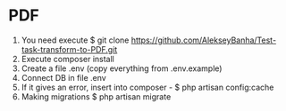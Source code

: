 # PDF
 
1) You need execute $ git clone https://github.com/AlekseyBanha/Test-task-transform-to-PDF.git 
2) Execute composer install
3) Create a file .env (copy everything from .env.example)
4) Сonnect DB in file .env
5) If it gives an error, insert into composer - $ php artisan config:cache
6) Making migrations $ php artisan migrate
